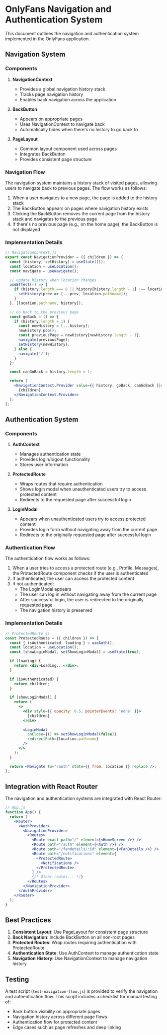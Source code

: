 # OnlyFans Navigation and Authentication System

This document outlines the navigation and authentication system implemented in the OnlyFans application.

## Navigation System

### Components

1. **NavigationContext**
   - Provides a global navigation history stack
   - Tracks page navigation history
   - Enables back navigation across the application

2. **BackButton**
   - Appears on appropriate pages
   - Uses NavigationContext to navigate back
   - Automatically hides when there's no history to go back to

3. **PageLayout**
   - Common layout component used across pages
   - Integrates BackButton
   - Provides consistent page structure

### Navigation Flow

The navigation system maintains a history stack of visited pages, allowing users to navigate back to previous pages. The flow works as follows:

1. When a user navigates to a new page, the page is added to the history stack
2. The BackButton appears on pages where navigation history exists
3. Clicking the BackButton removes the current page from the history stack and navigates to the previous page
4. If there's no previous page (e.g., on the home page), the BackButton is not displayed

### Implementation Details

```jsx
// NavigationContext.js
export const NavigationProvider = ({ children }) => {
  const [history, setHistory] = useState([]);
  const location = useLocation();
  const navigate = useNavigate();

  // Update history when location changes
  useEffect(() => {
    if (history.length === 0 || history[history.length - 1] !== location.pathname) {
      setHistory(prev => [...prev, location.pathname]);
    }
  }, [location.pathname, history]);

  // Go back to the previous page
  const goBack = () => {
    if (history.length > 1) {
      const newHistory = [...history];
      newHistory.pop();
      const previousPage = newHistory[newHistory.length - 1];
      navigate(previousPage);
      setHistory(newHistory);
    } else {
      navigate('/');
    }
  };

  const canGoBack = history.length > 1;

  return (
    <NavigationContext.Provider value={{ history, goBack, canGoBack }}>
      {children}
    </NavigationContext.Provider>
  );
};
```

## Authentication System

### Components

1. **AuthContext**
   - Manages authentication state
   - Provides login/logout functionality
   - Stores user information

2. **ProtectedRoute**
   - Wraps routes that require authentication
   - Shows login modal when unauthenticated users try to access protected content
   - Redirects to the requested page after successful login

3. **LoginModal**
   - Appears when unauthenticated users try to access protected content
   - Provides login form without navigating away from the current page
   - Redirects to the originally requested page after successful login

### Authentication Flow

The authentication flow works as follows:

1. When a user tries to access a protected route (e.g., Profile, Messages), the ProtectedRoute component checks if the user is authenticated
2. If authenticated, the user can access the protected content
3. If not authenticated:
   - The LoginModal appears
   - The user can log in without navigating away from the current page
   - After successful login, the user is redirected to the originally requested page
   - The navigation history is preserved

### Implementation Details

```jsx
// ProtectedRoute.js
const ProtectedRoute = ({ children }) => {
  const { isAuthenticated, loading } = useAuth();
  const location = useLocation();
  const [showLoginModal, setShowLoginModal] = useState(true);

  if (loading) {
    return <div>Loading...</div>;
  }

  if (isAuthenticated) {
    return children;
  }

  if (showLoginModal) {
    return (
      <>
        <div style={{ opacity: 0.5, pointerEvents: 'none' }}>
          {children}
        </div>
        
        <LoginModal 
          onClose={() => setShowLoginModal(false)} 
          redirectPath={location.pathname}
        />
      </>
    );
  }

  return <Navigate to="/auth" state={{ from: location }} replace />;
};
```

## Integration with React Router

The navigation and authentication systems are integrated with React Router:

```jsx
// App.js
function App() {
  return (
    <Router>
      <AuthProvider>
        <NavigationProvider>
          <Routes>
            <Route exact path="/" element={<HomeScreen />} />
            <Route path="/auth" element={<Auth />} />
            <Route path="/fandetails/:id" element={<FanDetails />} />
            <Route path="/notifications" element={
              <ProtectedRoute>
                <Notifications />
              </ProtectedRoute>
            } />
            {/* Other routes... */}
          </Routes>
        </NavigationProvider>
      </AuthProvider>
    </Router>
  );
}
```

## Best Practices

1. **Consistent Layout**: Use PageLayout for consistent page structure
2. **Back Navigation**: Include BackButton on all non-root pages
3. **Protected Routes**: Wrap routes requiring authentication with ProtectedRoute
4. **Authentication State**: Use AuthContext to manage authentication state
5. **Navigation History**: Use NavigationContext to manage navigation history

## Testing

A test script (`test-navigation-flow.js`) is provided to verify the navigation and authentication flow. This script includes a checklist for manual testing of:

- Back button visibility on appropriate pages
- Navigation history across different page flows
- Authentication flow for protected content
- Edge cases such as page refreshes and deep linking